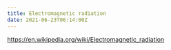 ```yaml
---
title: Electromagnetic radiation
date: 2021-06-23T06:14:00Z
---
```


https://en.wikipedia.org/wiki/Electromagnetic_radiation
